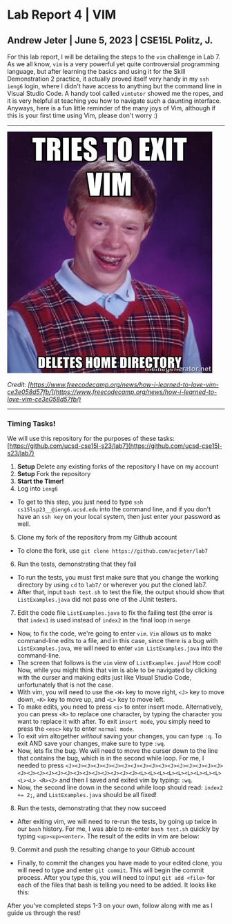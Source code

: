 # Lab Report 4 | VIM
## Andrew Jeter | June 5, 2023 | CSE15L Politz, J.
  
For this lab report, I will be detailing the steps to the `vim` challenge in Lab 7. As we all know, `vim` is a very powerful yet quite controversial programming language, but after learning the basics and using it for the Skill Demonstration 2 practice, it actually proved itself very handy in my `ssh` `ieng6` login, where I didn't have access to anything but the command line in Visual Studio Code. A handy tool called `vimtutor` showed me the ropes, and it is very helpful at teaching you how to navigate such a daunting interface. Anyways, here is a fun little reminder of the many joys of Vim, although if this is your first time using Vim, please don't worry :)

***

![Image](Fun_vim_Meme.jpeg)

_Credit: [https://www.freecodecamp.org/news/how-i-learned-to-love-vim-ce3e058d57fb/](https://www.freecodecamp.org/news/how-i-learned-to-love-vim-ce3e058d57fb/)_

***

### Timing Tasks!
We will use this repository for the purposes of these tasks: [https://github.com/ucsd-cse15l-s23/lab7](https://github.com/ucsd-cse15l-s23/lab7)


1. **Setup** Delete any existing forks of the repository I have on my account
2. **Setup** Fork the repository
3. **Start the Timer!**
4. Log into `ieng6`
  - To get to this step, you just need to type `ssh cs15lsp23__@ieng6.ucsd.edu` into the command line, and if you don't have an `ssh key` on your local system, then just enter your password as well.
5. Clone my fork of the repository from my Github account
  - To clone the fork, use `git clone https://github.com/acjeter/lab7`
6. Run the tests, demonstrating that they fail
  - To run the tests, you must first make sure that you change the working directory by using `cd` to `lab7/` or wherever you put the cloned lab7.
  - After that, input `bash test.sh` to test the file, the output should show that `ListExamples.java` did not pass one of the JUnit testers.
7. Edit the code file `ListExamples.java` to fix the failing test (the error is that `index1` is used instead of `index2` in the final loop in `merge`
  - Now, to fix the code, we're going to enter `vim`. `Vim` allows us to make command-line edits to a file, and in this case, since there is a bug with `ListExamples.java`, we will need to enter `vim ListExamples.java` into the command-line. 
  - The screen that follows is the `vim` view of `ListExamples.java`! How cool! Now, while you might think that vim is able to be navigated by clicking with the curser and making edits just like Visual Studio Code, unfortunately that is not the case. 
  - With vim, you will need to use the `<H>` key to move right, `<J>` key to move down, `<K>` key to move up, and `<L>` key to move left. 
  - To make edits, you need to press `<i>` to enter insert mode. Alternatively, you can press `<R>` to replace one character, by typing the character you want to replace it with after. To exit `insert mode`, you simply need to press the `<esc>` key to enter `normal mode`. 
  - To exit vim altogether *without* saving your changes, you can type `:q`. To exit AND save your changes, make sure to type `:wq`.
  - Now, lets fix the bug. We will need to move the curser down to the line that contains the bug, which is in the second while loop. For me, I needed to press `<J><J><J><J><J><J><J><J><J><J><J><J><J><J><J><J><J><J><J><J><J><J><J><J><J><J><J><J><J><J><L><L><L><L><L><L><L><L><L><L><L> <R><2>` and then I saved and exited vim by typing: `:wq`.
  - Now, the second line down in the second while loop should read: `index2 += 2;`, and `ListExamples.java` should be all fixed!

8. Run the tests, demonstrating that they now succeed
  - After exiting vim, we will need to re-run the tests, by going up twice in our `bash` history. For me, I was able to re-enter `bash test.sh` quickly by typing `<up><up><enter>`. The result of the edits in vim are below:


9. Commit and push the resulting change to your Github account
  - Finally, to commit the changes you have made to your edited clone, you will need to type and enter `git commit`. This will begin the commit process. After you type this, you will need to input `git add <file>` for each of the files that bash is telling you need to be added. It looks like this:


After you've completed steps 1-3 on your own, follow along with me as I guide us through the rest! 


